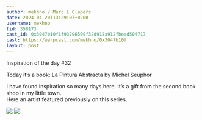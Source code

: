 ```yaml
---
author: mekhno / Marc L Clapers
date: 2024-04-20T13:29:07+0200
username: mekhno
fid: 358173
cast_id: 0x3047b10f1f93796509f32d918a912fbead504717
cast: https://warpcast.com/mekhno/0x3047b10f
layout: post
---
```

Inspiration of the day #32   
  
Today it’s a book: La Pintura Abstracta by Michel Seuphor  
  
I have found inspiration so many days here. It’s a gift from the second book shop in my little town.   
Here an artist featured previously on this series.  

![](https://imagedelivery.net/BXluQx4ige9GuW0Ia56BHw/2a1e63dd-5084-4cfc-8cee-aa1065706000/original)
![](https://imagedelivery.net/BXluQx4ige9GuW0Ia56BHw/6be19285-eec5-411f-5ae1-91cbcec8a000/original)